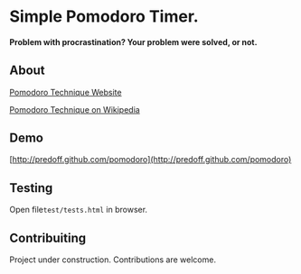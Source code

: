 # Simple Pomodoro Timer.

#### Problem with procrastination? Your problem were solved, or not.

## About

[Pomodoro Technique Website](http://www.pomodorotechnique.com/])

[Pomodoro Technique on Wikipedia](http://en.wikipedia.org/wiki/Pomodoro_Technique)

## Demo

[http://predoff.github.com/pomodoro](http://predoff.github.com/pomodoro)

## Testing

Open file`test/tests.html` in browser.

## Contribuiting

Project under construction. Contributions are welcome.
